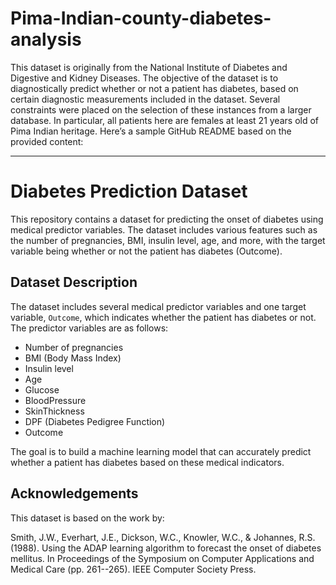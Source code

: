 # Pima-Indian-county-diabetes-analysis
This dataset is originally from the National Institute of Diabetes and Digestive and Kidney Diseases. The objective of the dataset is to diagnostically predict whether or not a patient has diabetes, based on certain diagnostic measurements included in the dataset. Several constraints were placed on the selection of these instances from a larger database. In particular, all patients here are females at least 21 years old of Pima Indian heritage.
Here’s a sample GitHub README based on the provided content:

---

# Diabetes Prediction Dataset

This repository contains a dataset for predicting the onset of diabetes using medical predictor variables. The dataset includes various features such as the number of pregnancies, BMI, insulin level, age, and more, with the target variable being whether or not the patient has diabetes (Outcome).

## Dataset Description

The dataset includes several medical predictor variables and one target variable, `Outcome`, which indicates whether the patient has diabetes or not. The predictor variables are as follows:

- Number of pregnancies
- BMI (Body Mass Index)
- Insulin level
- Age
- Glucose
- BloodPressure
- SkinThickness
- DPF (Diabetes Pedigree Function)
- Outcome
      
The goal is to build a machine learning model that can accurately predict whether a patient has diabetes based on these medical indicators.

## Acknowledgements

This dataset is based on the work by:

Smith, J.W., Everhart, J.E., Dickson, W.C., Knowler, W.C., & Johannes, R.S. (1988). Using the ADAP learning algorithm to forecast the onset of diabetes mellitus. In Proceedings of the Symposium on Computer Applications and Medical Care (pp. 261--265). IEEE Computer Society Press.



